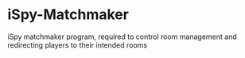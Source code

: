 # iSpy-Matchmaker
iSpy matchmaker program, required to control room management and redirecting players to their intended rooms
